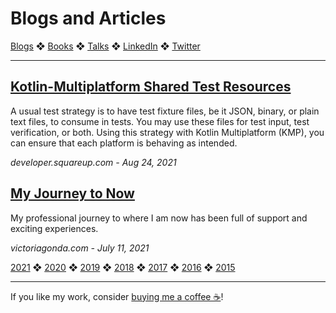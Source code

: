 # Blogs and Articles

[Blogs](blogs.md) ❖ [Books](books.md) ❖ [Talks](talks.md) ❖ [LinkedIn](https://www.linkedin.com/in/victoriagonda/) ❖ [Twitter](https://twitter.com/TTGonda)

---

## [Kotlin-Multiplatform Shared Test Resources](https://developer.squareup.com/blog/kotlin-multiplatform-shared-test-resources/)
A usual test strategy is to have test fixture files, be it JSON, binary, or plain text files, to consume in tests. You may use these files for test input, test verification, or both. Using this strategy with Kotlin Multiplatform (KMP), you can ensure that each platform is behaving as intended.

_developer.squareup.com - Aug 24, 2021_

## [My Journey to Now](blogs/2021/my-journey-to-now.md)
My professional journey to where I am now has been full of support and exciting experiences.

_victoriagonda.com - July 11, 2021_


[2021](blogs.md) ❖ [2020](blogs/2020.md) ❖ [2019](blogs/2019.md) ❖ [2018](blogs/2018.md) ❖ [2017](blogs/2017.md) ❖ [2016](blogs/2016.md) ❖ [2015](blogs/2015.md)

---

If you like my work, consider [buying me a coffee ☕](https://www.buymeacoffee.com/96JjLEW)!
